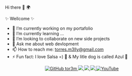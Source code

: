  Hi there 👋 🌍 

 ✨ Wellcome ✨ 

- 🔭 I’m currently working on my portafolio
- 🌱 I’m currently learning ...
- 👯 I’m looking to collaborate on new side projects
- 💬 Ask me about web devlopment
- 📫 How to reach me: torres.m3lly@gmail.com
- ⚡ Fun fact: I love Salsa =) 💃 & My litle dog is called Azul 🐶


<p align="center">
    <a href="https://github.com/tor3m">
        <img src="https://img.shields.io/badge/GitHub--_.svg?style=social&logo=github&logoColor=EA4AAA" alt="GitHub tor3m">
    </a>
  <a href="https://instagram.com/tor3m">
        <img src="https://img.shields.io/badge/tor3m--_.svg?label=Instagram&style=social&logo=instagram">
    </a>
    <a href="https://twitter.com/maribeltm">
        <img src="https://img.shields.io/twitter/follow/maribeltm?label=Twitter&style=social">
    </a>
    <a href="https://twitch.tv/">
        <img src="https://img.shields.io/badge/maribeltm--_.svg?label=Twitch&style=social&logo=twitch">
    </a>
    <a href="https://www.youtube.com/">
        <img src="https://img.shields.io/badge/--_.svg?style=social&logo=youtube" alt="YouTube">
    </a>
</p> 
